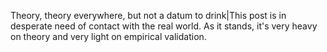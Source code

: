 Theory, theory everywhere, but not a datum to drink|This post is in desperate need of contact with the real world. As it stands, it's very heavy on theory and very light on empirical validation.
